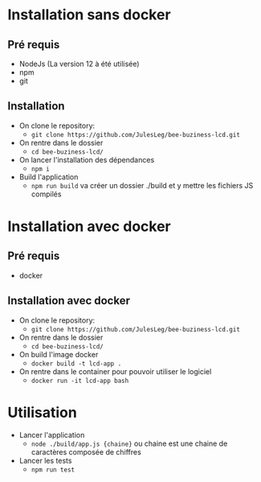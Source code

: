# Installation sans docker
## Pré requis
* NodeJs (La version 12 à été utilisée)
* npm
* git

## Installation
* On clone le repository:
  * ```git clone https://github.com/JulesLeg/bee-buziness-lcd.git```
* On rentre dans le dossier
  * ```cd bee-buziness-lcd/```
* On lancer l'installation des dépendances
  * ```npm i```
* Build l'application
  * ```npm run build``` va créer un dossier ./build et y mettre les fichiers JS compilés

# Installation avec docker
## Pré requis
* docker

## Installation avec docker
* On clone le repository:
  * ```git clone https://github.com/JulesLeg/bee-buziness-lcd.git```
* On rentre dans le dossier
  * ```cd bee-buziness-lcd/```
* On build l'image docker
  * ```docker build -t lcd-app .```
* On rentre dans le container pour pouvoir utiliser le logiciel
  * ```docker run -it lcd-app bash```

# Utilisation
* Lancer l'application
  * ```node ./build/app.js {chaine}``` ou chaine est une chaine de caractères composée de chiffres
* Lancer les tests
  * ```npm run test```